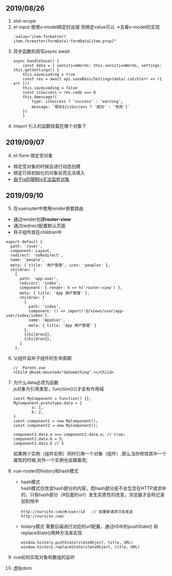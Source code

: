 ## 2019/08/26
1. slot-scope
2. el-input 使用v-model绑定时出错 但绑定value可以 ->去看v-model的实现
    ~~~
    :value="item.formatter?item.formatter(formData):formData[item.prop]"
    ~~~
3. 异步函数的简写async await
    ~~~
    async handleSave() {
        const data = { sensitiveWords: this.sensitiveWords, settings: this.getSettings() }
        this.saveLoading = true
        const res = await api.saveBasicSettings(data).catch(err => ({ err }))
        this.saveLoading = false
        const isSuccess = res.code === 0
        this.$message({
            type: isSuccess ? 'success' : 'warning',
            message: `保存${isSuccess ? '成功' : '失败'}`
        })
        }
    ~~~
3. import 引入的函数挂载在哪个对象下
## 2019/09/07
4. el-form 绑定空对象
+ 绑定空对象的时候会进行动态创建
+ 绑定已经初始化的对象反而无法填入
+ [由于js的限制js无法监听对象](https://mp.weixin.qq.com/s?__biz=MzI2MjA4MDI4Mg==&mid=2651365620&idx=1&sn=e111ff6263aedd5c11e3c4bc581d570b&chksm=f1ac9281c6db1b97f61c2279bd29bf1f6043eed1d04ebf4fc9297064bb1f0b21dd143647721b&mpshare=1&scene=1&srcid=&sharer_sharetime=1568084137006&sharer_shareid=621562f4514e2db1727d03b137109179&key=c9b773f393aeb8ed401034b26b59258cff34d91033ba054dafb7d1a77e660a9a64f6402faa41fc5be45547bb358c385996068e36165141e85d764bb8986fa33401d109b2c79e3afaf35b4ae5c52a6f75&ascene=1&uin=Mjk2ODA1NzAz&devicetype=Windows+10&version=62060833&lang=zh_CN&pass_ticket=9c8hRiWDA8CXiW5DHgM%2BtDtfbFiNsp9fmMxem4qbzp1QYiYGhruS0cQVzQoizzvD)
## 2019/09/10
5. 在vuerouter中使用render嵌套路由
+ 通过render创建**router-view**
+ 通过redirect配置默认页面
+ 将子组件放在children中
~~~
export default {
  path: '/user',
  component: Layout,
  redirect: 'noRedirect',
  name: 'people',
  meta: { title: '用户管理', icon: 'peoples' },
  children: [
    {
      path: 'app-user',
      redirect: 'index',
      component: { render: h => h('router-view') },
      meta: { title: 'App 用户管理' },
      children: [
        {
          path: 'index',
          component: () => import('@/views/user/app-user/index/index'),
          name: 'AppUser',
          meta: { title: 'App 用户管理' }
        },
        {children2},
        {children3},
      ]
    },
~~~
6. 父组件监听子组件的生命周期
    ~~~
    //  Parent.vue
    <Child @hook:mounted="doSomething" ></Child>
    ~~~
7. 为什么data必须为函数  
js对象为引用类型，function(){}才会有作用域  
	~~~
	const MyComponent = function() {};
	MyComponent.prototype.data = {
			a: 1,
			b: 2,
	}
	const component1 = new MyComponent();
	const component2 = new MyComponent();

	component1.data.a === component2.data.a; // true;
	component1.data.b = 5;
	component2.data.b // 5
	~~~     
	如果两个实例（组件实例）同时引用一个对象（组件）,那么当你修改其中一个属性的时候,另外一个实例也会跟着改;

8. vue-router的history和hash模式
    + hash模式  
      hash模式仅改变hash部分的内容，而hash部分是不会包含在HTTP请求中的，只有hash部分（#后面的url）发生实质性的改变，浏览器才会将记录加到栈中
      ~~~
      http://oursite.com/#/user/id   // 如重新请求只会发送http://oursite.com/
      ~~~
    + history模式
      需要后端进行对应的url配置，通过h5中的pushState() 和 replaceState()两种方法来实现
      ~~~
      window.history.pushState(stateObject, title, URL)
      window.history.replaceState(stateObject, title, URL)
      ~~~
9. vue如何实现对象和数组的监听
10. 虚拟dom
